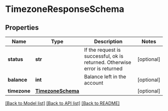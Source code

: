 # TimezoneResponseSchema

## Properties
Name | Type | Description | Notes
------------ | ------------- | ------------- | -------------
**status** | **str** | If the request is successful, ok is returned. Otherwise error is returned | [optional] 
**balance** | **int** | Balance left in the account | [optional] 
**timezone** | [**TimezoneSchema**](TimezoneSchema.md) |  | [optional] 

[[Back to Model list]](../README.md#documentation-for-models) [[Back to API list]](../README.md#documentation-for-api-endpoints) [[Back to README]](../README.md)


